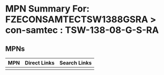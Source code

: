 



# MPN Summary For: FZECONSAMTECTSW1388GSRA > con-samtec : TSW-138-08-G-S-RA

## MPNs
  

|MPN|Direct Links|Search Links|
| :--- | :--- | :--- |
||||
